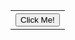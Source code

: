 <!--# Donations / Doações
Doações Web


<!DOCTYPE html>
<html lang="en,es,pt-br">
   

    


 

<head>

</head>
<body>
<p align="center"><img src="https://raw.githubusercontent.com/GamerCleanVic/donations/gh-pages/LPTV.jpeg" alt="LPTV" height="360" width="720"/><br /><br />
      
      
   <p align="center"><a href="https://gamercleanvic.github.io/donations/" alt="DOAÇÃO"
 target="_blank"><button onclick="myFunction()">CLIQUE PARA DOAR</button></a></p>

 </body>   

</html>
-->


<html>
<head><!--
<style>
table, th, td {
  border: 3px solid black;
}
</style> -->

</head>
<body>



<table style="width:40%">
  <tr>
    <th>
<a href="https://gamercleanvic.github.io/donations/" target="_blank"><button type="button">Click Me!</button></a>

</th>
</tr>
</body>
</html>
